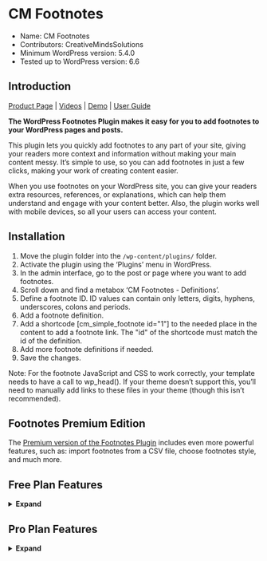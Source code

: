 # CM Footnotes
* Name: CM Footnotes 
* Contributors: CreativeMindsSolutions
* Minimum WordPress version: 5.4.0
* Tested up to WordPress version: 6.6

## Introduction

[Product Page](https://www.cminds.com/wordpress-plugins-library/cm-footnotes-plugin-for-wordpress/) | [Videos](https://www.videolessonsplugin.com/video-lesson/lesson/footnotes-plugin/)  | [Demo](https://jumpstartcto.com/footnote/) | [User Guide](https://creativeminds.helpscoutdocs.com/category/312-footnotes) 

**The WordPress Footnotes Plugin makes it easy for you to add footnotes to your WordPress pages and posts.**

This plugin lets you quickly add footnotes to any part of your site, giving your readers more context and information without making your main content messy. It’s simple to use, so you can add footnotes in just a few clicks, making your work of creating content easier.

When you use footnotes on your WordPress site, you can give your readers extra resources, references, or explanations, which can help them understand and engage with your content better. Also, the plugin works well with mobile devices, so all your users can access your content.

## Installation

1. Move the plugin folder into the `/wp-content/plugins/` folder.
2. Activate the plugin using the ‘Plugins’ menu in WordPress.
3. In the admin interface, go to the post or page where you want to add footnotes.
4. Scroll down and find a metabox ‘CM Footnotes - Definitions’.
5. Define a footnote ID. ID values can contain only letters, digits, hyphens, underscores, colons and periods.
6. Add a footnote definition.
7. Add a shortcode [cm_simple_footnote id="1"] to the needed place in the content to add a footnote link. The "id" of the shortcode must match the id of the definition.
8. Add more footnote definitions if needed.
9. Save the changes.

Note: For the footnote JavaScript and CSS to work correctly, your template needs to have a call to wp_head(). If your theme doesn’t support this, you’ll need to manually add links to these files in your theme (though this isn’t recommended).

## Footnotes Premium Edition

The [Premium version of the Footnotes Plugin](https://www.cminds.com/wordpress-plugins-library/cm-footnotes-plugin-for-wordpress/) includes even more powerful features, such as: import footnotes from a CSV file, choose footnotes style,  and much more.

## Free Plan Features

<details><summary> <b>Expand</b> </summary>

* Write extra footnotes for any page, post, or other content type.
* Change how the footnotes appear and work.
* Use a shortcode to put the footnotes where you want in the post or page.
* Pick different symbols to connect the footnotes to the text.
* When you click on a footnote symbol, it will scroll to the footnote definition below the main content.

</details>

##  Pro Plan Features

<details><summary> <b>Expand</b> </summary>

> [Pro Version Detailed Features List](https://www.cminds.com/wordpress-plugins-library/cm-footnotes-plugin-for-wordpress/) | [Demo Site](https://jumpstartcto.com/footnote/)

* Allows users to go back to the footnotes from the definitions at the end of the page.
* Gives you many ways to change how footnote links, footnote list at the end of the page and tooltips look.
* Ability to add dashicons to every footnote. These are special WordPress icons displayed next to the footnote definitions at the end of the page, making your articles nicer.
* Lets you put links to other websites on each footnote definition.
* Shows footnote definitions in posts and pages as good-looking tooltips.
* Lets you bring in footnotes from a CSV file.

</details>
